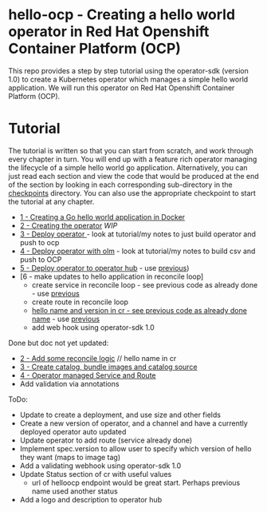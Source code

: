 # hello-ocp - Creating a hello world operator in Red Hat Openshift Container Platform (OCP)

This repo provides a step by step tutorial using the operator-sdk (version 1.0) to create a Kubernetes operator which manages a simple hello world application. We will run this operator on Red Hat Openshift Container Platform (OCP).

# Tutorial

The tutorial is written so that you can start from scratch, and work through every chapter in turn. You will end up with a feature rich operator managing the lifecycle of a simple hello world go application. Alternatively, you can just read each section and view the code that would be produced at the end of the section by looking in each corresponding sub-directory in the [checkpoints](checkpoints) directory. You can also use the appropriate checkpoint to start the tutorial at any chapter.

- [1 - Creating a Go hello world application in Docker](README-1-hello-go-app.md)
- [2 - Creating the operator](1-create-operator) _WIP_
- [3 - Deploy operator ]() - look at tutorial/my notes to just build operator and push to ocp
- [4 - Deploy operator with olm]() - look at tutorial/my notes to build csv and push to OCP
- [5 - Deploy operator to operator hub]() - use [previous](3-catalog-bundle-catsrc))
- [6 - make updates to hello application in reconcile loop] 
  - create service in reconcile loop - see previous code as already done - use [previous](4-service-route)
  - create route in reconcile loop
  - [hello name and version in cr - see previous code as already done name]() - use [previous](2-reconcile)
  - add web hook using operator-sdk 1.0


Done but doc not yet updated:
- [2 - Add some reconcile logic](2-reconcile) // hello name in cr
- [3 - Create catalog, bundle images and catalog source](3-catalog-bundle-catsrc)
- [4 - Operator managed Service and Route](4-service-route)
- Add validation via annotations

ToDo:
- Update to create a deployment, and use size and other fields
- Create a new version of operator, and a channel and have a currently deployed operator auto updated
- Update operator to add route (service already done)
- Implement spec.version to allow user to specify which version of hello they want (maps to image tag)
- Add a validating webhook using operator-sdk 1.0
- Update Status section of cr with useful values
  - url of helloocp endpoint would be great start. Perhaps previous name used another status
- Add a logo and description to operator hub